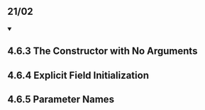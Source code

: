 ## 21/02

<details open> 
<summary>

## 4.6.3 The Constructor with No Arguments 
## 4.6.4 Explicit Field Initialization
## 4.6.5 Parameter Names
</summary>
</details>
